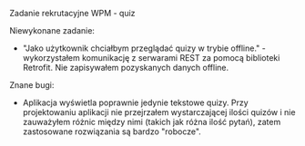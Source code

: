 Zadanie rekrutacyjne WPM - quiz

Niewykonane zadanie:
* "Jako użytkownik chciałbym przeglądać quizy w trybie offline." - wykorzystałem komunikację z serwarami REST za pomocą biblioteki Retrofit. Nie zapisywałem pozyskanych danych offline.

Znane bugi:
* Aplikacja wyświetla poprawnie jedynie tekstowe quizy. Przy projektowaniu aplikacji nie przejrzałem wystarczającej ilości quizów i nie zauważyłem różnic między nimi (takich jak różna ilość pytań), zatem zastosowane rozwiązania są bardzo "robocze".
